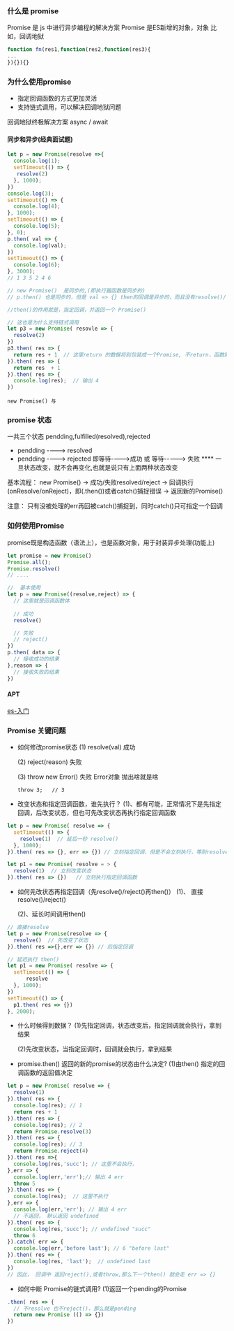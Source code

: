 ### 什么是 promise

Promise 是 js 中进行异步编程的解决方案
Promise 是ES新增的对象，对象
比如，回调地狱

```javascript
function fn(res1,function(res2,function(res3){
...
}){}){}
```

### 为什么使用promise

+ 指定回调函数的方式更加灵活
+ 支持链式调用，可以解决回调地狱问题


回调地狱终极解决方案 async / await


#### 同步和异步(经典面试题)
```javascript
let p = new Promise(resolve =>{
  console.log(1);
  setTimeout(() => {
   resolve(2)
  }, 1000);
})
console.log(3);
setTimeout(() => {
  console.log(4);
}, 1000);
setTimeout(() => {
  console.log(5);
}, 0);
p.then( val => {
  console.log(val);
})
setTimeout(() => {
  console.log(6);
}, 3000);
// 1 3 5 2 4 6

// new Promise()  是同步的,(即执行器函数是同步的)
// p.then() 也是同步的，但是 val => {} then的回调是异步的，而且没有resolve()/reject()的话，回调是不会执行的

//then()的作用就是，指定回调，并返回一个 Promise()

// 这也是为什么支持链式调用
let p3 = new Promise( resovle => {
  resolve(2)
})
p3.then( res => {
  return res + 1  // 这里return 的数据将别包装成一个Promise, 不return，函数默认return undefined
}).then( res => {
  return res  + 1
}).then( res => {
  console.log(res);  // 输出 4
})
```
`new Promise() 与`
### promise 状态
一共三个状态 pendding,fulfilled(resolved),rejected
+ pendding ----> resolved
+ pendding ----> rejected
  即等待---->成功  或 等待-----> 失败
**** 一旦状态改变，就不会再变化,也就是说只有上面两种状态改变

基本流程： new Promise() -> 成功/失败resolved/reject -> 回调执行(onResolve/onReject)，即(.then())或者catch()捕捉错误 -> 返回新的Promise()

注意： 只有没被处理的err再回被catch()捕捉到，同时catch()只可指定一个回调

### 如何使用Promise
promise既是构造函数（语法上），也是函数对象，用于封装异步处理(功能上)
```javascript
let promise = new Promise()
Promise.all();
Promise.resolve() 
// ....

//  基本使用
let p = new Promise((resolve,reject) => {
  // 这里就是回调函数体
  
  // 成功
  resolve()

  // 失败
  // reject()
})
p.then( data => {
  // 接收成功的结果
},reason => {
  // 接收失败的结果
})
```
#### APT
[es-入门](https://es6.ruanyifeng.com/#docs/promise)


### Promise 关键问题
+ 如何修改promise状态
  (1) resolve(val) 成功

  (2) reject(reason) 失败

  (3) throw new Error() 失败 Error对象 抛出啥就是啥
       
      throw 3;   // 3  

+ 改变状态和指定回调函数，谁先执行？
(1)、都有可能，正常情况下是先指定回调，后改变状态，但也可先改变状态再执行指定回调函数
```javascript
let p = new Promise( resolve => {
  setTimeout(() => {
    resolve(1)  // 延后一秒 resolve()
  }, 1000);
}).then( res => {}, err => {}) // 立刻指定回调，但是不会立刻执行，等到resolve()后执行

let p1 = new Promise( resolve = > {
  resolve(1)  // 立刻改变状态
}).then( res => {})   // 立刻执行指定回调函数
```

+ 如何先改状态再指定回调（先resolve()/reject()再then()）
  (1)、 直接resolve()/reject()

  (2)、延长时间调用then()
```javascript
// 直接resolve
let p = new Promise(resolve => {
  resolve()  // 先改变了状态
}).then( res =>{},err => {}) // 后指定回调

// 延迟执行 then()
let p1 = new Promise( resolve => {
  setTimeout(() => {
      resolve
  }, 1000);
})
setTimeout(() => {
  p1.then( res => {})
}, 2000);
```
+ 什么时候得到数据？
  (1)先指定回调，状态改变后，指定回调就会执行，拿到结果
  
  (2)先改变状态，当指定回调时，回调就会执行，拿到结果

+ promise.then() 返回的新的promise的状态由什么决定?
  (1)由then() 指定的回调函数的返回值决定
```javascript
let p = new Promise( resolve => {
  resolve(1)
}).then( res => {
  console.log(res); // 1
  return res + 1
}).then( res => {
  console.log(res); // 2
  return Promise.resolve(3)
}).then( res => {
  console.log(res); // 3
  return Promise.reject(4)
}).then( res =>{
  console.log(res,'succ'); // 这里不会执行，
},err => {
  console.log(err,'err');// 输出 4 err
  throw 5
}).then( res => {
  console.log(res);  // 这里不执行
},err => {
  console.log(err,'err'); // 输出 4 err
  // 不返回， 默认返回 undefined
}).then( res => {
  console.log(res,'succ'); // undefined "succ"
  throw 6
}).catch( err => {
  console.log(err,'before last'); // 6 "before last"
}).then( res => {
  console.log(res, 'last');  // undefined last
})
// 因此， 回调中 返回reject(),或者throw,那么下一个then() 就会走 err => {}
```
+ 如何中断 Promise的链式调用?
  (1)返回一个pending的Promise
```javascript
.then( res => {
  // 不resolve 也不reject()，那么就是pending
  return new Promise (() => {})
})
```
  


